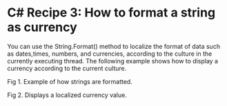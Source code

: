 # C# Recipe 3: How to format a string as currency

You can use the String.Format() method to localize the format of data such as dates,times, numbers, and currencies, according to the culture in the currently executing thread. The following example shows how to display a currency according to the current culture.

Fig 1. Example of how strings are formatted.



Fig 2. Displays a localized currency value.

